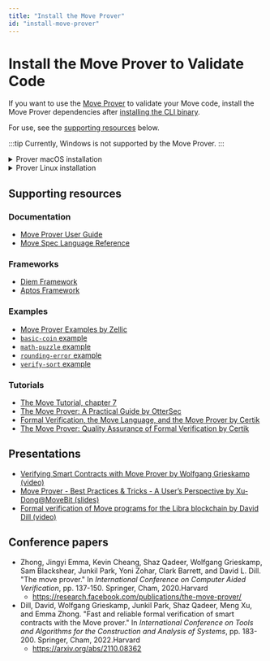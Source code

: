 ```yaml
---
title: "Install the Move Prover"
id: "install-move-prover"
---
```


# Install the Move Prover to Validate Code

If you want to use the [Move Prover](https://github.com/move-language/move/blob/main/language/move-prover/doc/user/prover-guide.md) to validate your Move code, install the Move Prover dependencies after [installing the CLI binary](aptos-cli-tool/install-aptos-cli.md).

For use, see the [supporting resources](#supporting-resources) below.

:::tip
Currently, Windows is not supported by the Move Prover.
:::

<details>
<summary>Prover macOS installation</summary>

### macOS

:::tip
These instructions have been tested on macOS Monterey (12.6)
:::

1. Ensure you have `brew` installed https://brew.sh/.
1. Ensure you have `git` installed https://git-scm.com/book/en/v2/Getting-Started-Installing-Git.
1. Clone the Aptos core repo:  `git clone https://github.com/aptos-labs/aptos-core.git`.
1. Change directory into `aptos-core`: `cd aptos-core`
1. Run the dev setup script to prepare your environment: `./scripts/dev_setup.sh -yp`
1. Source the profile file: `source ~/.profile`.

   :::info
   Note that you have to include environment variable definitions in `~/.profile` into your shell. Depending on your setup, the  `~/.profile` may be already automatically loaded for each login shell, or it may not. If not, you may
   need to add `. ~/.profile` to your `~/.bash_profile` or other shell configuration manually.
   :::

1. You can now run the Move Prover to prove an example:
    ```bash
    aptos move prove --package-dir aptos-move/move-examples/hello_prover/
    ```

</details>

<details>
<summary>Prover Linux installation</summary>

### Linux

:::tip
Some Linux distributions are not supported. Currently, OpenSUSE and Amazon Linux do not support the automatic installation via the `dev_setup.sh` script.
:::

1. Ensure you have `git` installed https://git-scm.com/book/en/v2/Getting-Started-Installing-Git.
1. Clone the Aptos core repo:  `git clone https://github.com/aptos-labs/aptos-core.git`.
1. Change directory into `aptos-core`: `cd aptos-core`
1. Run the dev setup script to prepare your environment: `./scripts/dev_setup.sh -yp`
1. Source the profile file: `source ~/.profile`.

   :::info
   Note that you have to include environment variable definitions in `~/.profile` into your shell. Depending on your setup, the  `~/.profile` may be already automatically loaded for each login shell, or it may not. If not, you may
   need to add `. ~/.profile` to your `~/.bash_profile` or other shell configuration manually.
   :::

1. You can now run the Move Prover to prove an example:
    ```bash
    aptos move prove --package-dir aptos-move/move-examples/hello_prover/
    ```

</details>

## Supporting resources

### Documentation

- [Move Prover User Guide](https://github.com/move-language/move/tree/main/language/move-prover)
- [Move Spec Language Reference](https://github.com/move-language/move/blob/main/language/move-prover/doc/user/spec-lang.md)

### Frameworks

- [Diem Framework](https://github.com/move-language/move/tree/main/language/documentation/examples/diem-framework)
- [Aptos Framework](https://github.com/aptos-labs/aptos-core/tree/main/aptos-move/framework)

### Examples

- [Move Prover Examples by Zellic](https://github.com/zellic/move-prover-examples)
- [`basic-coin` example](https://github.com/move-language/move/tree/main/language/documentation/examples/experimental/basic-coin)
- [`math-puzzle` example](https://github.com/move-language/move/tree/main/language/documentation/examples/experimental/math-puzzle)
- [`rounding-error` example](https://github.com/move-language/move/tree/main/language/documentation/examples/experimental/rounding-error)
- [`verify-sort` example](https://github.com/move-language/move/tree/main/language/documentation/examples/experimental/verify-sort)

### Tutorials
- [The Move Tutorial, chapter 7](https://github.com/aptos-labs/aptos-core/tree/main/aptos-move/move-examples/move-tutorial#step-7--use-the-move-prover)
- [The Move Prover: A Practical Guide by OtterSec](https://osec.io/blog/tutorials/2022-09-16-move-prover/)
- [Formal Verification, the Move Language, and the Move Prover by Certik](https://www.certik.com/resources/blog/2wSOZ3mC55AB6CYol6Q2rP-formal-verification-the-move-language-and-the-move-prover)
- [The Move Prover: Quality Assurance of Formal Verification by Certik](https://www.certik.com/resources/blog/1NygvVeqIwhbUk1U1q3vJF-the-move-prover-quality-assurance-of-formal-verification)

## Presentations

- [Verifying Smart Contracts with Move Prover by Wolfgang Grieskamp (video)](https://drive.google.com/file/d/1DpI-rQ25Kq1jqMGioLgVrG3YuCqJHVMm/view?usp=share_link)
- [Move Prover - Best Practices & Tricks - A User’s Perspective by Xu-Dong@MoveBit (slides)](https://docs.google.com/presentation/d/1SuV0m5gGxSN9SaLdj9lLmTjspJ2xN1TOWgnwvdWbKEY/edit?usp=sharing)
- [Formal verification of Move programs for the Libra blockchain by David Dill (video)](http://www.fields.utoronto.ca/talks/Formal-verification-Move-programs-Libra-blockchain)

## Conference papers

- Zhong, Jingyi Emma, Kevin Cheang, Shaz Qadeer, Wolfgang Grieskamp, Sam Blackshear, Junkil Park, Yoni Zohar, Clark Barrett, and David L. Dill. "The move prover." In *International Conference on Computer Aided Verification*, pp. 137-150. Springer, Cham, 2020.Harvard
    - https://research.facebook.com/publications/the-move-prover/
- Dill, David, Wolfgang Grieskamp, Junkil Park, Shaz Qadeer, Meng Xu, and Emma Zhong. "Fast and reliable formal verification of smart contracts with the Move prover." In *International Conference on Tools and Algorithms for the Construction and Analysis of Systems*, pp. 183-200. Springer, Cham, 2022.Harvard
    - https://arxiv.org/abs/2110.08362
